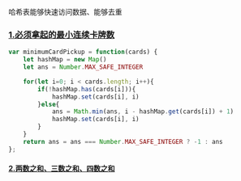 哈希表能够快速访问数据、能够去重

### [1.必须拿起的最小连续卡牌数](https://leetcode-cn.com/problems/minimum-consecutive-cards-to-pick-up/)

```javascript
var minimumCardPickup = function(cards) {
    let hashMap = new Map()
    let ans = Number.MAX_SAFE_INTEGER

    for(let i=0; i < cards.length; i++){
        if(!hashMap.has(cards[i])){
            hashMap.set(cards[i], i)
        }else{
            ans = Math.min(ans, i - hashMap.get(cards[i]) + 1)
            hashMap.set(cards[i], i)
        }
    }
    return ans = ans === Number.MAX_SAFE_INTEGER ? -1 : ans
};
```

#### [2.两数之和、三数之和、四数之和](https://leetcode.cn/problems/3sum/solution/yi-miao-jiu-neng-kan-dong-de-dong-tu-jie-unfp/)
